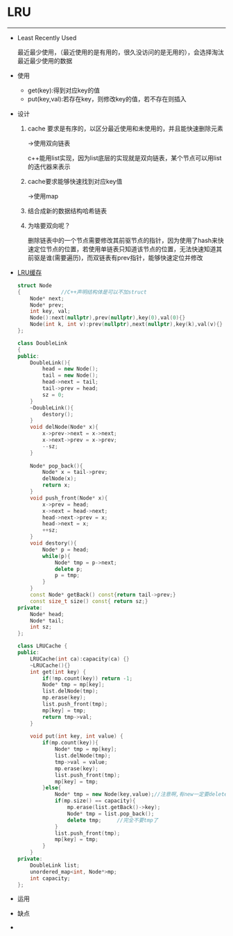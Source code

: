 # LRU

---

* Least Recently Used

  最近最少使用，（最近使用的是有用的，很久没访问的是无用的），会选择淘汰最近最少使用的数据

* 使用

  * get(key):得到对应key的值
  * put(key,val):若存在key，则修改key的值，若不存在则插入

* 设计

  1. cache 要求是有序的，以区分最近使用和未使用的，并且能快速删除元素

     ->使用双向链表

     c++能用list实现，因为list底层的实现就是双向链表，某个节点可以用list的迭代器来表示

  2. cache要求能够快速找到对应key值

     ->使用map

  3. 结合成新的数据结构哈希链表

  4. 为啥要双向呢？

     删除链表中的一个节点需要修改其前驱节点的指针，因为使用了hash来快速定位节点的位置，若使用单链表只知道该节点的位置，无法快速知道其前驱是谁(需要遍历)，而双链表有prev指针，能够快速定位并修改

* [LRU缓存](https://leetcode.cn/problems/lru-cache/submissions/)

  ```c++
  struct Node
  {				//C++声明结构体是可以不加struct
      Node* next;
      Node* prev;
      int key, val;
      Node():next(nullptr),prev(nullptr),key(0),val(0){}
      Node(int k, int v):prev(nullptr),next(nullptr),key(k),val(v){}
  };
  
  class DoubleLink
  {
  public:
      DoubleLink(){
          head = new Node();
          tail = new Node();
          head->next = tail;
          tail->prev = head;
          sz = 0;
      }
      ~DoubleLink(){
          destory();     
      }
      void delNode(Node* x){
          x->prev->next = x->next;
          x->next->prev = x->prev;
          --sz;
      }
      
      Node* pop_back(){
          Node* x = tail->prev;
          delNode(x);
          return x;
      }
      void push_front(Node* x){
          x->prev = head;
          x->next = head->next;
          head->next->prev = x;
          head->next = x;
          ++sz;
      }
      void destory(){
          Node* p = head;
          while(p){
              Node* tmp = p->next;
              delete p;
              p = tmp;
          }
      }
      const Node* getBack() const{return tail->prev;} 
      const size_t size() const{ return sz;}
  private:
      Node* head;
      Node* tail;
      int sz;
  };
  
  class LRUCache {
  public:
      LRUCache(int ca):capacity(ca) {}
      ~LRUCache(){}
      int get(int key) {
          if(!mp.count(key)) return -1;
          Node* tmp = mp[key];
          list.delNode(tmp);
          mp.erase(key);
          list.push_front(tmp);
          mp[key] = tmp;
          return tmp->val;
      }
      
      void put(int key, int value) {
          if(mp.count(key)){
              Node* tmp = mp[key];
              list.delNode(tmp);
              tmp->val = value;
              mp.erase(key);
              list.push_front(tmp);
              mp[key] = tmp;
          }else{
              Node* tmp = new Node(key,value);//注意啊,有new一定要delete
              if(mp.size() == capacity){
                  mp.erase(list.getBack()->key);
                  Node* tmp = list.pop_back();    
                  delete tmp;     //完全不要tmp了
              }
              list.push_front(tmp);
              mp[key] = tmp;
          }
      }
  private:
      DoubleLink list;
      unordered_map<int, Node*>mp;
      int capacity;
  };
  
  ```

  

* 运用

* 缺点

* 